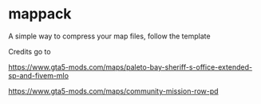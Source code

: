 # mappack
A simple way to compress your map files, follow the template


Credits go to

https://www.gta5-mods.com/maps/paleto-bay-sheriff-s-office-extended-sp-and-fivem-mlo

https://www.gta5-mods.com/maps/community-mission-row-pd
